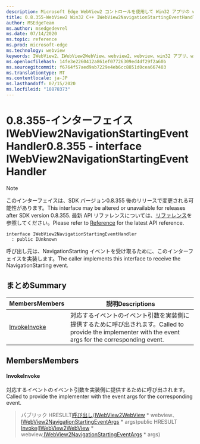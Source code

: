 ```yaml
---
description: Microsoft Edge WebView2 コントロールを使用して Win32 アプリの web コンテンツをホストする
title: 0.8.355-WebView2 Win32 C++ IWebView2NavigationStartingEventHandler
author: MSEdgeTeam
ms.author: msedgedevrel
ms.date: 07/14/2020
ms.topic: reference
ms.prod: microsoft-edge
ms.technology: webview
keywords: IWebView2、IWebView2WebView、webview2、webview、win32 アプリ、win32、edge
ms.openlocfilehash: 14fe3e2260412a861ef07726309ed4df29f2a60b
ms.sourcegitcommit: f6764f57aed9ab7229e4eb6cc8851d0cea667403
ms.translationtype: MT
ms.contentlocale: ja-JP
ms.lasthandoff: 07/15/2020
ms.locfileid: "10878373"
---
```

# <span data-ttu-id="e0f8a-104">0.8.355-インターフェイス IWebView2NavigationStartingEventHandler</span><span class="sxs-lookup"><span data-stu-id="e0f8a-104">0.8.355 - interface IWebView2NavigationStartingEventHandler</span></span> 

> [!NOTE]
> <span data-ttu-id="e0f8a-105">このインターフェイスは、SDK バージョン0.8.355 後のリリースで変更される可能性があります。</span><span class="sxs-lookup"><span data-stu-id="e0f8a-105">This interface may be altered or unavailable for releases after SDK version 0.8.355.</span></span> <span data-ttu-id="e0f8a-106">最新 API リファレンスについては、[リファレンス](../../../webview2-api-reference.md)を参照してください。</span><span class="sxs-lookup"><span data-stu-id="e0f8a-106">Please refer to [Reference](../../../webview2-api-reference.md) for the latest API reference.</span></span>

```
interface IWebView2NavigationStartingEventHandler
  : public IUnknown
```

<span data-ttu-id="e0f8a-107">呼び出し元は、NavigationStarting イベントを受け取るために、このインターフェイスを実装します。</span><span class="sxs-lookup"><span data-stu-id="e0f8a-107">The caller implements this interface to receive the NavigationStarting event.</span></span>

## <span data-ttu-id="e0f8a-108">まとめ</span><span class="sxs-lookup"><span data-stu-id="e0f8a-108">Summary</span></span>

 <span data-ttu-id="e0f8a-109">Members</span><span class="sxs-lookup"><span data-stu-id="e0f8a-109">Members</span></span>                        | <span data-ttu-id="e0f8a-110">説明</span><span class="sxs-lookup"><span data-stu-id="e0f8a-110">Descriptions</span></span>
--------------------------------|---------------------------------------------
[<span data-ttu-id="e0f8a-111">Invoke</span><span class="sxs-lookup"><span data-stu-id="e0f8a-111">Invoke</span></span>](#invoke) | <span data-ttu-id="e0f8a-112">対応するイベントのイベント引数を実装側に提供するために呼び出されます。</span><span class="sxs-lookup"><span data-stu-id="e0f8a-112">Called to provide the implementer with the event args for the corresponding event.</span></span>

## <span data-ttu-id="e0f8a-113">Members</span><span class="sxs-lookup"><span data-stu-id="e0f8a-113">Members</span></span>

#### <span data-ttu-id="e0f8a-114">Invoke</span><span class="sxs-lookup"><span data-stu-id="e0f8a-114">Invoke</span></span> 

<span data-ttu-id="e0f8a-115">対応するイベントのイベント引数を実装側に提供するために呼び出されます。</span><span class="sxs-lookup"><span data-stu-id="e0f8a-115">Called to provide the implementer with the event args for the corresponding event.</span></span>

> <span data-ttu-id="e0f8a-116">パブリック HRESULT[呼び出し](#invoke)([IWebView2WebView](IWebView2WebView.md) \* webview、[IWebView2NavigationStartingEventArgs](IWebView2NavigationStartingEventArgs.md) \* args)</span><span class="sxs-lookup"><span data-stu-id="e0f8a-116">public HRESULT [Invoke](#invoke)([IWebView2WebView](IWebView2WebView.md) \* webview,[IWebView2NavigationStartingEventArgs](IWebView2NavigationStartingEventArgs.md) \* args)</span></span>

